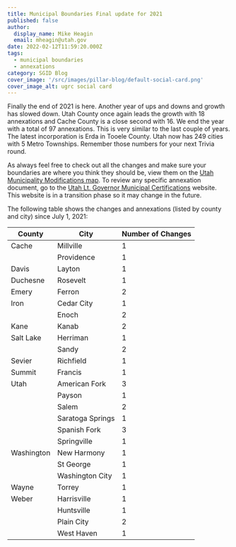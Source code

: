 ```yaml
---
title: Municipal Boundaries Final update for 2021
published: false
author:
  display_name: Mike Heagin
  email: mheagin@utah.gov
date: 2022-02-12T11:59:20.000Z
tags:
  - municipal boundaries
  - annexations
category: SGID Blog
cover_image: '/src/images/pillar-blog/default-social-card.png'
cover_image_alt: ugrc social card
---
```


Finally the end of 2021 is here. Another year of ups and downs and growth has slowed down. Utah County once again leads the growth with 18 annexations and Cache County is a close second with 16. We end the year with a total of 97 annexations. This is very similar to the last couple of years. The latest incorporation is Erda in Tooele County. Utah now has 249 cities with 5 Metro Townships. Remember those numbers for your next Trivia round.

As always feel free to check out all the changes and make sure your boundaries are where you think they should be, view them on the [Utah Municipality Modifications map](https://www.arcgis.com/home/webmap/viewer.html?webmap=c5ab7e0fcd514f1a9db6b8dad55bba63). To review any specific annexation document, go to the [Utah Lt. Governor Municipal Certifications](https://demosite.utah.gov/gov-entity/boundary-certifications-by-year/) website. This website is in a transition phase so it may change in the future.

The following table shows the changes and annexations (listed by county and city) since July 1, 2021:

| County     | City             | Number of Changes |
| ---------- | ---------------- | ----------------- |
| Cache      | Millville        | 1                 |
|            | Providence       | 1                 |
| Davis      | Layton           | 1                 |
| Duchesne   | Rosevelt         | 1                 |
| Emery      | Ferron           | 2                 |
| Iron       | Cedar City       | 1                 |
|            | Enoch            | 2                 |
| Kane       | Kanab            | 2                 |
| Salt Lake  | Herriman         | 1                 |
|            | Sandy            | 2                 |
| Sevier     | Richfield        | 1                 |
| Summit     | Francis          | 1                 |
| Utah       | American Fork    | 3                 |
|            | Payson           | 1                 |
|            | Salem            | 2                 |
|            | Saratoga Springs | 1                 |
|            | Spanish Fork     | 3                 |
|            | Springville      | 1                 |
| Washington | New Harmony      | 1                 |
|            | St George        | 1                 |
|            | Washington City  | 1                 |
| Wayne      | Torrey           | 1                 |
| Weber      | Harrisville      | 1                 |
|            | Huntsville       | 1                 |
|            | Plain City       | 2                 |
|            | West Haven       | 1                 |
